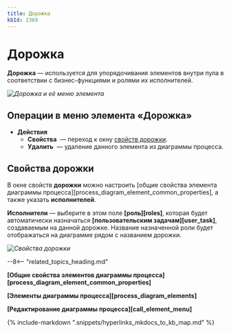 ```yaml
---
title: Дорожка
kbId: 2369
---
```


# Дорожка

**Дорожка** — используется для упорядочивания элементов внутри пула в соответствии с бизнес-функциями и ролями их исполнителей.

_![Дорожка и её меню элемента](https://kb.comindware.ru/assets/lane.png)_

## Операции в меню элемента «Дорожка»

- **Действия**
    - **Свойства** *‌* — переход к окну [свойств дорожки](#mcetoc_1h2arg3kj1).
    - **Удалить** *‌* — удаление данного элемента из диаграммы процесса.

## Свойства дорожки

В окне свойств **дорожки** можно настроить [общие свойства элемента диаграммы процесса][process_diagram_element_common_properties], а также указать **исполнителей**.

**Исполнители** — выберите в этом поле **[роль][roles]**, которая будет автоматически назначаться **[пользовательским задачам][user_task]**, создаваемым на данной дорожке. Название назначенной роли будет отображаться на диаграмме рядом с названием дорожки.

_![Свойства дорожки](https://kb.comindware.ru/assets/lane_general_properties.png)_

--8<-- "related_topics_heading.md"

**[Общие свойства элементов диаграммы процесса][process_diagram_element_common_properties]**

**[Элементы диаграммы процесса][process_diagram_elements]**

**[Редактирование диаграммы процесса][call_element_menu]**

{% include-markdown ".snippets/hyperlinks_mkdocs_to_kb_map.md" %}
